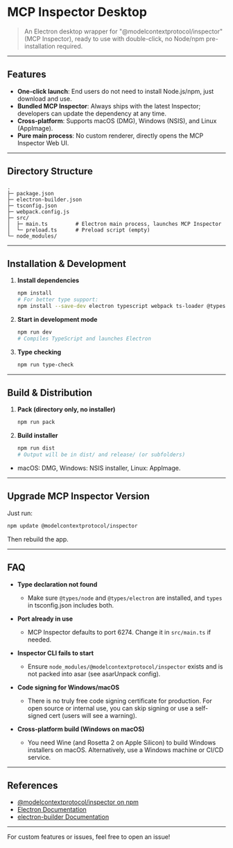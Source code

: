 # MCP Inspector Desktop

> An Electron desktop wrapper for "@modelcontextprotocol/inspector" (MCP Inspector), ready to use with double-click, no Node/npm pre-installation required.

---

## Features
- **One-click launch**: End users do not need to install Node.js/npm, just download and use.
- **Bundled MCP Inspector**: Always ships with the latest Inspector; developers can update the dependency at any time.
- **Cross-platform**: Supports macOS (DMG), Windows (NSIS), and Linux (AppImage).
- **Pure main process**: No custom renderer, directly opens the MCP Inspector Web UI.

---

## Directory Structure
```
.
├─ package.json
├─ electron-builder.json
├─ tsconfig.json
├─ webpack.config.js
├─ src/
│  ├─ main.ts         # Electron main process, launches MCP Inspector
│  └─ preload.ts      # Preload script (empty)
└─ node_modules/
```

---

## Installation & Development

1. **Install dependencies**
   ```bash
   npm install
   # For better type support:
   npm install --save-dev electron typescript webpack ts-loader @types/node @types/electron
   ```

2. **Start in development mode**
   ```bash
   npm run dev
   # Compiles TypeScript and launches Electron
   ```

3. **Type checking**
   ```bash
   npm run type-check
   ```

---

## Build & Distribution

1. **Pack (directory only, no installer)**
   ```bash
   npm run pack
   ```

2. **Build installer**
   ```bash
   npm run dist
   # Output will be in dist/ and release/ (or subfolders)
   ```

- macOS: DMG, Windows: NSIS installer, Linux: AppImage.

---

## Upgrade MCP Inspector Version

Just run:
```bash
npm update @modelcontextprotocol/inspector
```
Then rebuild the app.

---

## FAQ

- **Type declaration not found**
  - Make sure `@types/node` and `@types/electron` are installed, and `types` in tsconfig.json includes both.

- **Port already in use**
  - MCP Inspector defaults to port 6274. Change it in `src/main.ts` if needed.

- **Inspector CLI fails to start**
  - Ensure `node_modules/@modelcontextprotocol/inspector` exists and is not packed into asar (see asarUnpack config).

- **Code signing for Windows/macOS**
  - There is no truly free code signing certificate for production. For open source or internal use, you can skip signing or use a self-signed cert (users will see a warning).

- **Cross-platform build (Windows on macOS)**
  - You need Wine (and Rosetta 2 on Apple Silicon) to build Windows installers on macOS. Alternatively, use a Windows machine or CI/CD service.

---

## References
- [@modelcontextprotocol/inspector on npm](https://www.npmjs.com/package/@modelcontextprotocol/inspector)
- [Electron Documentation](https://www.electronjs.org/)
- [electron-builder Documentation](https://www.electron.build/)

---

For custom features or issues, feel free to open an issue! 
